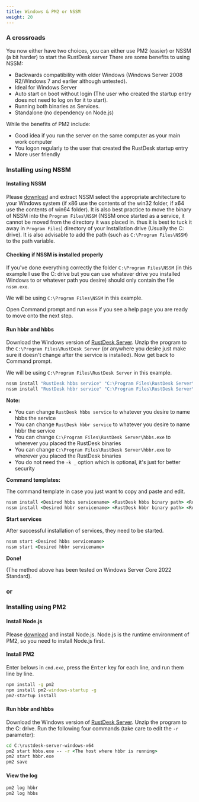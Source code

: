 ```yaml
---
title: Windows & PM2 or NSSM
weight: 20
---
```


### A crossroads
You now either have two choices, you can either use PM2 (easier) or NSSM (a bit harder) to start the RustDesk server
There are some benefits to using NSSM:
- Backwards compatibility with older Windows (Windows Server 2008 R2/Windows 7 and earlier although untested).
- Ideal for Windows Server
- Auto start on boot without login (The user who created the startup entry does not need to log on for it to start).
- Running both binaries as Services.
- Standalone (no dependency on Node.js)

While the benefits of PM2 include:
- Good idea if you run the server on the same computer as your main work computer
- You logon regularly to the user that created the RustDesk startup entry
- More user friendly

### Installing using NSSM

#### Installing NSSM
Please [download](https://nssm.cc/release/nssm-2.24.zip) and extract NSSM select the appropriate
architecture to your Windows system (if x86 use the contents of the win32 folder, if x64 use the
contents of win64 folder). It is also best practice to move the binary of NSSM into the
`Program Files\NSSM` (NSSM once started as a service, it cannot be moved from the directory it was placed in.
thus it is best to tuck it away in `Program Files`) directory of your Installation drive (Usually the C: drive).
It is also advisable to add the path (such as `C:\Program Files\NSSM`) to the path variable.

#### Checking if NSSM is installed properly
If you've done everything correctly the folder `C:\Program Files\NSSM` (in this example I use the C:
drive but you can use whatever drive you installed Windows to or whatever path you desire) should
only contain the file `nssm.exe`.

We will be using `C:\Program Files\NSSM` in this example.

Open Command prompt and run `nssm` if you see a help page you are ready to move onto the next step.

#### Run hbbr and hbbs
Download the Windows version of [RustDesk Server](https://github.com/rustdesk/rustdesk-server/releases).
Unzip the program to the `C:\Program Files\RustDesk Server` (or anywhere you desire just make sure it
doesn't change after the service is installed). Now get back to Command prompt.

We will be using `C:\Program Files\RustDesk Server` in this example.
```cmd
nssm install "RustDesk hbbs service" "C:\Program Files\RustDesk Server\hbbs.exe" -r 0.0.0.0 -k _
nssm install "RustDesk hbbr service" "C:\Program Files\RustDesk Server\hbbr.exe" -k _
```
**Note:**
- You can change `RustDesk hbbs service` to whatever you desire to name hbbs the service
- You can change `RustDesk hbbr service` to whatever you desire to name hbbr the service
- You can change `C:\Program Files\RustDesk Server\hbbs.exe` to wherever you placed the RustDesk binaries
- You can change `C:\Program Files\RustDesk Server\hbbr.exe` to wherever you placed the RustDesk binaries
- You do not need the `-k _` option which is optional, it's just for better security

**Command templates:**

The command template in case you just want to copy and paste and edit.

```cmd
nssm install <Desired hbbs servicename> <RustDesk hbbs binary path> <RustDesk hbbs arguments>
nssm install <Desired hbbr servicename> <RustDesk hbbr binary path> <RustDesk hbbr arguments>
```

**Start services**

After successful installation of services, they need to be started.
```cmd
nssm start <Desired hbbs servicename>
nssm start <Desired hbbr servicename>
```

**Done!**

(The method above has been tested on Windows Server Core 2022 Standard).

### or

### Installing using PM2

#### Install Node.js

Please [download](https://nodejs.org/dist/v16.14.2/node-v16.14.2-x86.msi) and install Node.js.
Node.js is the runtime environment of PM2, so you need to install Node.js first.

#### Install PM2

Enter belows in `cmd.exe`, press the <kbd>Enter</kbd> key for each line, and run them line by line.

```cmd
npm install -g pm2
npm install pm2-windows-startup -g
pm2-startup install
```

#### Run hbbr and hbbs

Download the Windows version of [RustDesk Server](https://github.com/rustdesk/rustdesk-server/releases). Unzip the program to the C: drive. Run the following four commands (take care to edit the `-r` parameter):

```cmd
cd C:\rustdesk-server-windows-x64
pm2 start hbbs.exe -- -r <The host where hbbr is running>
pm2 start hbbr.exe
pm2 save
```

#### View the log

```cmd
pm2 log hbbr
pm2 log hbbs
```

